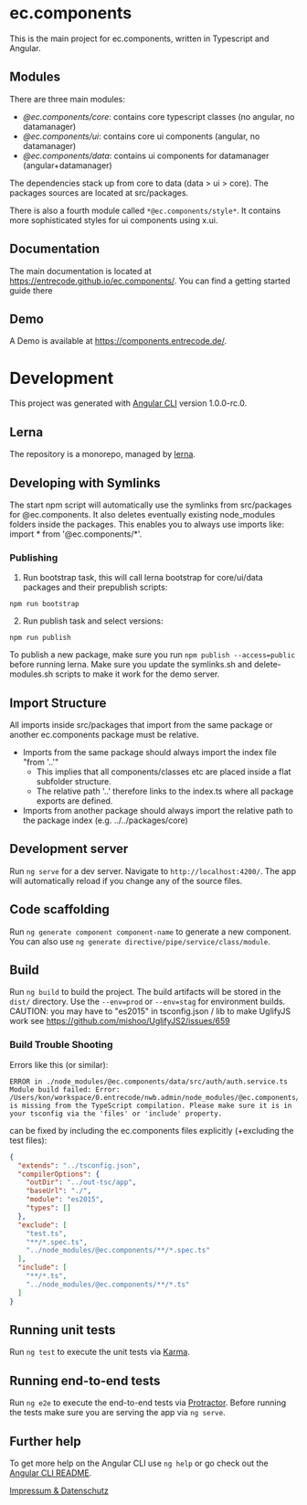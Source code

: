 # ec.components

This is the main project for ec.components, written in Typescript and Angular.

## Modules

There are three main modules:

- *@ec.components/core*: contains core typescript classes (no angular, no datamanager)
- *@ec.components/ui*: contains core ui components (angular, no datamanager)
- *@ec.components/data*: contains ui components for datamanager (angular+datamanager)

The dependencies stack up from core to data (data > ui > core).
The packages sources are located at src/packages.

There is also a fourth module called ```*@ec.components/style*```.
It contains more sophisticated styles for ui components using x.ui.

## Documentation

The main documentation is located at https://entrecode.github.io/ec.components/.
You can find a getting started guide there

## Demo

A Demo is available at https://components.entrecode.de/.

# Development
This project was generated with [Angular CLI](https://github.com/angular/angular-cli) version 1.0.0-rc.0.

## Lerna
The repository is a monorepo, managed by [lerna](https://github.com/lerna/lerna).

## Developing with Symlinks

The start npm script will automatically use the symlinks from src/packages for @ec.components.
It also deletes eventually existing node_modules folders inside the packages.
This enables you to always use imports like: import * from '@ec.components/*'.

### Publishing

1. Run bootstrap task, this will call lerna bootstrap for core/ui/data packages and their prepublish scripts:
```
npm run bootstrap
```
2. Run publish task and select versions:
```
npm run publish
```

To publish a new package, make sure you run ```npm publish --access=public``` before running lerna.
Make sure you update the symlinks.sh and delete-modules.sh scripts to make it work for the demo server.

## Import Structure
All imports inside src/packages that import from the same package or another ec.components package must be relative.
- Imports from the same package should always import the index file "from '..'"
    - This implies that all components/classes etc are placed inside a flat subfolder structure.
    - The relative path '..' therefore links to the index.ts where all package exports are defined.
- Imports from another package should always import the relative path to the package index (e.g. ../../packages/core)

## Development server
Run `ng serve` for a dev server. Navigate to `http://localhost:4200/`. The app will automatically reload if you change any of the source files.

## Code scaffolding

Run `ng generate component component-name` to generate a new component. You can also use `ng generate directive/pipe/service/class/module`.

## Build

Run `ng build` to build the project. The build artifacts will be stored in the `dist/` directory.
Use the `--env=prod` or `--env=stag` for environment builds.
CAUTION: you may have to "es2015" in tsconfig.json / lib to make UglifyJS work
see https://github.com/mishoo/UglifyJS2/issues/659

### Build Trouble Shooting
Errors like this (or similar):

```
ERROR in ./node_modules/@ec.components/data/src/auth/auth.service.ts
Module build failed: Error: /Users/kon/workspace/0.entrecode/nwb.admin/node_modules/@ec.components/data/src/auth/auth.service.ts is missing from the TypeScript compilation. Please make sure it is in your tsconfig via the 'files' or 'include' property.
```

can be fixed by including the ec.components files explicitly (+excluding the test files):

```json
{
  "extends": "../tsconfig.json",
  "compilerOptions": {
    "outDir": "../out-tsc/app",
    "baseUrl": "./",
    "module": "es2015",
    "types": []
  },
  "exclude": [
    "test.ts",
    "**/*.spec.ts",
    "../node_modules/@ec.components/**/*.spec.ts"
  ],
  "include": [
    "**/*.ts",
    "../node_modules/@ec.components/**/*.ts"
  ]
}
```
## Running unit tests

Run `ng test` to execute the unit tests via [Karma](https://karma-runner.github.io).

## Running end-to-end tests

Run `ng e2e` to execute the end-to-end tests via [Protractor](http://www.protractortest.org/).
Before running the tests make sure you are serving the app via `ng serve`.

## Further help

To get more help on the Angular CLI use `ng help` or go check out the [Angular CLI README](https://github.com/angular/angular-cli/blob/master/README.md).

[Impressum & Datenschutz](https://entrecode.de/datenschutz)
